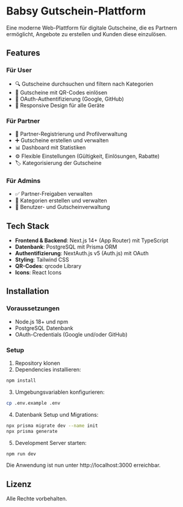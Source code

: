 # Babsy Gutschein-Plattform

Eine moderne Web-Plattform für digitale Gutscheine, die es Partnern ermöglicht, Angebote zu erstellen und Kunden diese einzulösen.

## Features

### Für User
- 🔍 Gutscheine durchsuchen und filtern nach Kategorien
- 🎫 Gutscheine mit QR-Codes einlösen
- 🔐 OAuth-Authentifizierung (Google, GitHub)
- 📱 Responsive Design für alle Geräte

### Für Partner
- 🏢 Partner-Registrierung und Profilverwaltung
- ➕ Gutscheine erstellen und verwalten
- 📊 Dashboard mit Statistiken
- ⚙️ Flexible Einstellungen (Gültigkeit, Einlösungen, Rabatte)
- 🏷️ Kategorisierung der Gutscheine

### Für Admins
- ✅ Partner-Freigaben verwalten
- 📂 Kategorien erstellen und verwalten
- 👥 Benutzer- und Gutscheinverwaltung

## Tech Stack

- **Frontend & Backend**: Next.js 14+ (App Router) mit TypeScript
- **Datenbank**: PostgreSQL mit Prisma ORM
- **Authentifizierung**: NextAuth.js v5 (Auth.js) mit OAuth
- **Styling**: Tailwind CSS
- **QR-Codes**: qrcode Library
- **Icons**: React Icons

## Installation

### Voraussetzungen

- Node.js 18+ und npm
- PostgreSQL Datenbank
- OAuth-Credentials (Google und/oder GitHub)

### Setup

1. Repository klonen
2. Dependencies installieren:
```bash
npm install
```

3. Umgebungsvariablen konfigurieren:
```bash
cp .env.example .env
```

4. Datenbank Setup und Migrations:
```bash
npx prisma migrate dev --name init
npx prisma generate
```

5. Development Server starten:
```bash
npm run dev
```

Die Anwendung ist nun unter http://localhost:3000 erreichbar.

## Lizenz

Alle Rechte vorbehalten.
